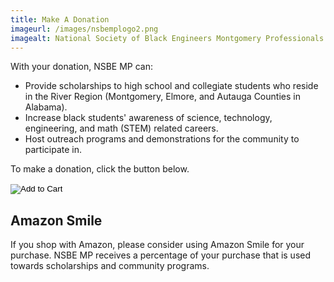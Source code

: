 ```yaml
---
title: Make A Donation
imageurl: /images/nsbemplogo2.png
imagealt: National Society of Black Engineers Montgomery Professionals
---
```


With your donation, NSBE MP can:

* Provide scholarships to high school and collegiate students who reside in the River Region 
(Montgomery, Elmore, and Autauga Counties in Alabama).
* Increase black students' awareness of science, technology, engineering, and math (STEM) related careers.
* Host outreach programs and demonstrations for the community to participate in.

To make a donation, click the button below.

<form action="https://www.paypal.com/cgi-bin/webscr" method="post" target="_top" class="pb-2">
<input type="hidden" name="cmd" value="_s-xclick" />
<input type="hidden" name="hosted_button_id" value="XFLNPYSHSRQ4Y" />
<input type="image" src="https://www.paypalobjects.com/en_US/i/btn/btn_donateCC_LG.gif" border="0" name="submit" title="Add to Cart" />
<img alt="" border="0" src="https://www.paypal.com/en_US/i/scr/pixel.gif" width="1" height="1" />
</form>

## Amazon Smile

If you shop with Amazon, please consider using Amazon Smile for your purchase. NSBE MP receives a percentage of your purchase that is used towards scholarships and community programs. 

<div id="amznCharityBanner">
    <script type="text/javascript" async src="/js/amazonsmile.js"></script>
    <iframe style="display: block; border: medium none;" scrolling="no" frameborder="0"></iframe>
</div>
